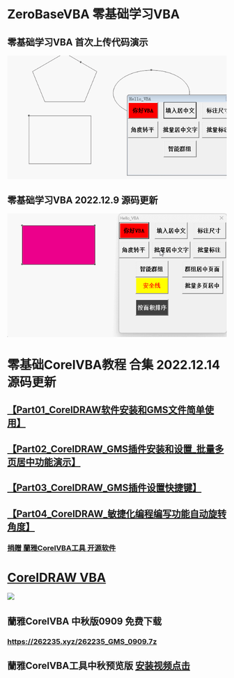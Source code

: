 # ZeroBaseVBA  零基础学习VBA

## 零基础学习VBA 首次上传代码演示
![](001.gif)


## 零基础学习VBA 2022.12.9 源码更新
![](https://raw.githubusercontent.com/hongwenjun/img/master/VBA/002.gif)


# 零基础CorelVBA教程 合集  2022.12.14 源码更新

## [【Part01_CorelDRAW软件安装和GMS文件简单使用】](https://www.bilibili.com/video/BV16G4y1o7u4/?share_source=copy_web&vd_source=8e94edd08d369c0c217cdec8f041fd18)

## [【Part02_CorelDRAW_GMS插件安装和设置_批量多页居中功能演示】](https://www.bilibili.com/video/BV1TD4y1a7Mb/?share_source=copy_web&vd_source=8e94edd08d369c0c217cdec8f041fd18)

## [【Part03_CorelDRAW_GMS插件设置快捷键】](https://www.bilibili.com/video/BV13A41197H2/?share_source=copy_web&vd_source=8e94edd08d369c0c217cdec8f041fd18)

## [【Part04_CorelDRAW_敏捷化编程编写功能自动旋转角度】](https://www.bilibili.com/video/BV1F8411p7TY/?share_source=copy_web&vd_source=8e94edd08d369c0c217cdec8f041fd18)


### [捐赠 蘭雅CorelVBA工具 开源软件](https://github.com/hongwenjun/corelvba/blob/main/donate.md)
# [CorelDRAW VBA](https://262235.xyz/index.php/tag/vba/)
![](https://262235.xyz/usr/uploads/2022/03/525753621.webp)

## 蘭雅CorelVBA 中秋版0909 免费下载
### https://262235.xyz/262235_GMS_0909.7z

## 蘭雅CorelVBA工具中秋预览版 [安装视频点击](https://262235.xyz/CorelVBA/install.mp4)